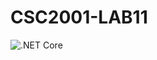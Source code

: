 # CSC2001-LAB11

![.NET Core](https://github.com/ctoh76/CSC2001-LAB11/workflows/.NET%20Core/badge.svg)

